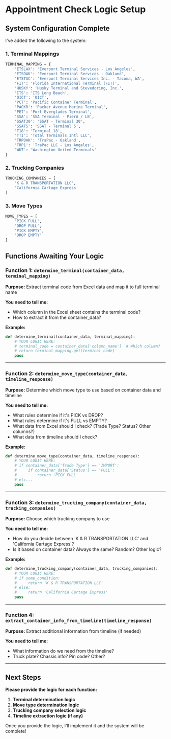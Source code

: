 # Appointment Check Logic Setup

## System Configuration Complete

I've added the following to the system:

### 1. Terminal Mappings
```python
TERMINAL_MAPPING = {
    'ETSLAX': 'Everport Terminal Services - Los Angeles',
    'ETSOAK': 'Everport Terminal Services - Oakland',
    'ETSTAC': 'Everport Terminal Services Inc. - Tacoma, WA',
    'FIT': 'Florida International Terminal (FIT)',
    'HUSKY': 'Husky Terminal and Stevedoring, Inc.',
    'ITS': 'ITS Long Beach',
    'OICT': 'OICT',
    'PCT': 'Pacific Container Terminal',
    'PACKR': 'Packer Avenue Marine Terminal',
    'PET': 'Port Everglades Terminal',
    'SSA': 'SSA Terminal - PierA / LB',
    'SSAT30': 'SSAT - Terminal 30',
    'SSAT5': 'SSAT - Terminal 5',
    'T18': 'Terminal 18',
    'TTI': 'Total Terminals Intl LLC',
    'TRPOAK': 'TraPac - Oakland',
    'TRP1': 'TraPac LLC - Los Angeles',
    'WUT': 'Washington United Terminals'
}
```

### 2. Trucking Companies
```python
TRUCKING_COMPANIES = [
    'K & R TRANSPORTATION LLC',
    'California Cartage Express'
]
```

### 3. Move Types
```python
MOVE_TYPES = [
    'PICK FULL',
    'DROP FULL',
    'PICK EMPTY',
    'DROP EMPTY'
]
```

## Functions Awaiting Your Logic

### Function 1: `determine_terminal(container_data, terminal_mapping)`
**Purpose:** Extract terminal code from Excel data and map it to full terminal name

**You need to tell me:**
- Which column in the Excel sheet contains the terminal code?
- How to extract it from the container_data?

**Example:**
```python
def determine_terminal(container_data, terminal_mapping):
    # YOUR LOGIC HERE:
    # terminal_code = container_data['column_name']  # Which column?
    # return terminal_mapping.get(terminal_code)
    pass
```

---

### Function 2: `determine_move_type(container_data, timeline_response)`
**Purpose:** Determine which move type to use based on container data and timeline

**You need to tell me:**
- What rules determine if it's PICK vs DROP?
- What rules determine if it's FULL vs EMPTY?
- What data from Excel should I check? (Trade Type? Status? Other columns?)
- What data from timeline should I check?

**Example:**
```python
def determine_move_type(container_data, timeline_response):
    # YOUR LOGIC HERE:
    # if container_data['Trade Type'] == 'IMPORT':
    #     if container_data['Status'] == 'FULL':
    #         return 'PICK FULL'
    # etc...
    pass
```

---

### Function 3: `determine_trucking_company(container_data, trucking_companies)`
**Purpose:** Choose which trucking company to use

**You need to tell me:**
- How do you decide between 'K & R TRANSPORTATION LLC' and 'California Cartage Express'?
- Is it based on container data? Always the same? Random? Other logic?

**Example:**
```python
def determine_trucking_company(container_data, trucking_companies):
    # YOUR LOGIC HERE:
    # if some_condition:
    #     return 'K & R TRANSPORTATION LLC'
    # else:
    #     return 'California Cartage Express'
    pass
```

---

### Function 4: `extract_container_info_from_timeline(timeline_response)`
**Purpose:** Extract additional information from timeline (if needed)

**You need to tell me:**
- What information do we need from the timeline?
- Truck plate? Chassis info? Pin code? Other?

---

## Next Steps

**Please provide the logic for each function:**

1. **Terminal determination logic**
2. **Move type determination logic**
3. **Trucking company selection logic**
4. **Timeline extraction logic (if any)**

Once you provide the logic, I'll implement it and the system will be complete!

